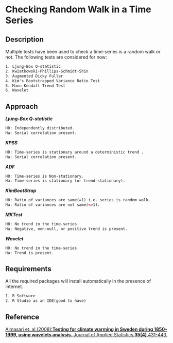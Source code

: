 Checking Random Walk in a Time Series
===================================================

## Description
Multiple tests have been used to check a time-series is a random walk or not. The following tests are considered for now:
```xml
1. Ljung-Box Q-statistic
2. Kwiatkowski-Phillips-Schmidt-Shin
3. Augmented Dicky Fuller
4. Kim's Bootstrapped Variance Ratio Test
5. Mann Kendall Trend Test
6. Wavelet
```

## Approach
___Ljung-Box Q-statistic___
```xml
H0: Independently distributed.
Ha: Serial correlation present.
```
___KPSS___
```xml
H0: Time-series is stationary around a deterministic trend .
Ha: Serial correlation present.
```
___ADF___
```xml
H0: Time-series is Non-stationary.
Ha: Time-series is stationary (or trend-stationary).
```
___KimBootStrap___
```xml
H0: Ratio of variances are same(=1) i.e. series is random walk.
Ha: Ratio of variances are not same(<>1).
```
___MKTest___
```xml
H0: No trend in the time-series.
Ha: Negative, non-null, or positive trend is present.
```

___Wavelet___
```xml
H0: No trend in the time-series.
Ha: Trend is present.
```


## Requirements
All the required packages will install automatically in the presence of internet.
```xml
1. R Software
2. R Studio as an IDE(good to have)
```

## Reference
[Almasari et. al.(2008):__Testing for climate warming in Sweden during 1850–1999, using wavelets analysis.__ Journal of Applied Statistics,**35(4)**,431-443.](https://www.tandfonline.com/doi/abs/10.1080/02664760701835011)